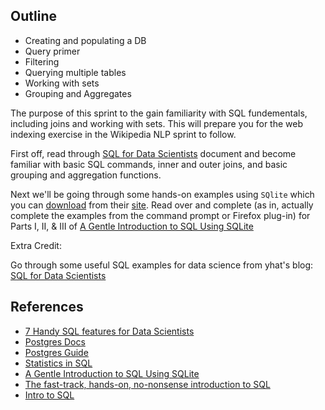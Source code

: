 ## Outline

* Creating and populating a DB
* Query primer
* Filtering
* Querying multiple tables
* Working with sets
* Grouping and Aggregates


The purpose of this sprint to the gain familiarity with SQL fundementals, including joins and working with sets. This will prepare you for the web indexing exercise in the Wikipedia NLP sprint to follow.

First off, read through [SQL for Data Scientists](http://bensresearch.com/downloads/SQL.pdf) document and become familiar with basic SQL commands, inner and outer joins, and basic grouping and aggregation functions.

Next we'll be going through some hands-on examples using `SQlite` which you can [download](http://www.sqlite.org/download.html) from their [site](http://www.sqlite.org/quickstart.html).  Read over and complete (as in, actually complete the examples from the command prompt or Firefox plug-in) for Parts I, II, & III of [A Gentle Introduction to SQL Using SQLite](https://github.com/zipfian/SQL-Tutorial)

Extra Credit:

Go through some useful SQL examples for data science from yhat's blog: [SQL for Data Scientists](http://blog.yhathq.com/posts/sql-for-data-scientists.html)

## References

* [7 Handy SQL features for Data Scientists](http://blog.yhathq.com/posts/sql-for-data-scientists.html)
* [Postgres Docs](http://www.postgresql.org/docs/7.4/static/tutorial.html)
* [Postgres Guide](http://postgresguide.com/)
* [Statistics in SQL](https://github.com/tlevine/sql-statistics)
* [A Gentle Introduction to SQL Using SQLite](https://github.com/zipfan/SQL-Tutorial)
* [The fast-track, hands-on, no-nonsense introduction to SQL](https://github.com/dserban/WebDevCourseMaterials/tree/master/1-intro-to-sql)
* [Intro to SQL](http://bensresearch.com/downloads/SQL.pdf)

